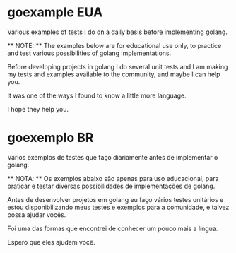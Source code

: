# goexample EUA
Various examples of tests I do on a daily basis before implementing golang.

** NOTE: ** The examples below are for educational use only, to practice and test various possibilities of golang implementations.

Before developing projects in golang I do several unit tests and I am making my tests and examples available to the community, and maybe I can help you.

It was one of the ways I found to know a little more language.

I hope they help you.

# goexemplo BR
Vários exemplos de testes que faço diariamente antes de implementar o golang.

** NOTA: ** Os exemplos abaixo são apenas para uso educacional, para praticar e testar diversas possibilidades de implementações de golang.

Antes de desenvolver projetos em golang eu faço vários testes unitários e estou disponibilizando meus testes e exemplos para a comunidade, e talvez possa ajudar vocês.

Foi uma das formas que encontrei de conhecer um pouco mais a língua.

Espero que eles ajudem você.
